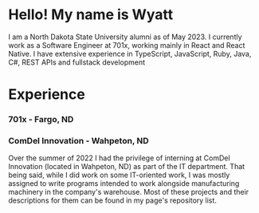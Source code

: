 # Hello! My name is Wyatt
I am a North Dakota State University alumni as of May 2023. I currently work as a Software Engineer at 701x, working mainly in React and React Native. I have extensive experience in TypeScript, JavaScript, Ruby, Java, C#, REST APIs and fullstack development

# Experience
### 701x - Fargo, ND
### ComDel Innovation - Wahpeton, ND
Over the summer of 2022 I had the privilege of interning at ComDel Innovation (located in Wahpeton, ND) as part of the IT department. That being said, while I did work on some IT-oriented work, I was mostly assigned to write programs intended to work alongside manufacturing machinery in the company's warehouse. Most of these projects and their descriptions for them can be found in my page's repository list.

<!--
**wyatt-cuypers/wyatt-cuypers** is a ✨ _special_ ✨ repository because its `README.md` (this file) appears on your GitHub profile.

Here are some ideas to get you started:

- 🔭 I’m currently working on ...
- 🌱 I’m currently learning ...
- 👯 I’m looking to collaborate on ...
- 🤔 I’m looking for help with ...
- 💬 Ask me about ...
- 📫 How to reach me: ...
- 😄 Pronouns: ...
- ⚡ Fun fact: ...
-->
